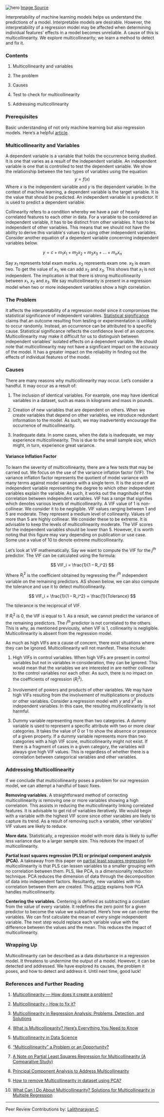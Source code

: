 ![hero](/engineering-education/multicollinearity/hero.jpg)
[Image Source](https://images.unsplash.com/photo-1523508685883-61bd1ef9ceaa?ixid=MXwxMjA3fDB8MHxwaG90by1wYWdlfHx8fGVufDB8fHw%3D&ixlib=rb-1.2.1&auto=format&fit=crop&w=1050&q=80)

Interpretability of machine learning models helps us understand the predictions of a model. Interpretable models are desirable. However, the interpretability of a regression model may be affected when determining individual features' effects in a model becomes unreliable. A cause of this is multicollinearity. We explore multicollinearity; we learn a method to detect and fix it.

### Contents

1. Multicollinearity and variables

2. The problem

3. Causes

4. Test to check for multicollinearity

5. Addressing multicollinearity

### Prerequisites

Basic understanding of not only machine learning but also regression models. Here’s a helpful [article](/engineering-education/supervised-learning-algorithms/).

### Multicollinearity and Variables

A dependent variable is a variable that holds the occurrence being studied. It is one that varies as a result of the independent variable. An independent variable is one that is controlled to test the dependent variable. We show the relationship between the two types of variables using the equation:
$$ y = f(x) $$
Where $x$ is the independent variable and $y$ is the dependent variable.
In the context of machine learning, a dependent variable is the target variable. It is the value that should be predicted. An independent variable is a predictor. It is used to predict a dependent variable.

Collinearity refers to a condition whereby we have a pair of heavily correlated features to each other in data. For a variable to be considered an independent variable, it has to be distinct from other variables. It has to be independent of other variables. This means that we should not have the ability to derive this variable's values by using other independent variables. Consider another equation of a dependent variable concerning independent variables below.

$$ y = c + m_1x_1 + m_2x_2 + m_3x_3 + … + m_nx_n $$

Say $x_1$ represents total exam marks. $x_2$ represents exam one. $x_3$ is exam two. To get the value of $x_1$, we can add $x_2$ and $x_3$. This shows that $x_1$ is not independent. The implication is that there is strong multicollinearity between $x_1$, $x_2$ and $x_3$. We say multicollinearity is present in a regression model when two or more independent variables show a high correlation.

### The Problem

It affects the interpretability of a regression model since it compromises the statistical significance of independent variables. [Statistical significance](https://www.investopedia.com/terms/s/statistical-significance.asp) claims that an outcome resulting from testing or experimentation is unlikely to occur randomly. Instead, an occurrence can be attributed to a specific cause. Statistical significance reflects the confidence level of an outcome. Multicollinearity may make it difficult for us to distinguish between independent variables' isolated effects on a dependent variable.
We should note that multicollinearity may not have a significant impact on the accuracy of the model. It has a greater impact on the reliability in finding out the effects of individual features of the model.

### Causes

There are many reasons why multicollinearity may occur. Let’s consider a handful. It may occur as a result of:

1. The inclusion of identical variables. For example, one may have identical variables in a dataset, such as mass in kilograms and mass in pounds.

2. Creation of new variables that are dependent on others. When we create variables that depend on other variables, we introduce redundant information to the model. As such, we may inadvertently encourage the occurrence of multicollinearity.

3. Inadequate data. In some cases, when the data is inadequate, we may experience multicollinearity. This is due to the small sample size, which might, in turn, experience great variance.

#### Variance Inflation Factor

To learn the severity of multicollinearity, there are a few tests that may be carried out. We focus on the use of the variance inflation factor (VIF). The variance inflation factor represents the quotient of model variance with many terms against model variance with a single term. It is the score of an independent variable representing the degree to which other independent variables explain the variable. As such, it works out the magnitude of the correlation between independent variables.
VIF has a range that signifies which denotes various levels of multicollinearity. A VIF value of 1 is non-collinear. We consider it to be negligible. VIF values ranging between 1 and 5 are moderate. They represent a medium level of collinearity. Values of more than 5 are highly collinear. We consider these to be extreme.
It is advisable to keep the levels of multicollinearity moderate. The VIF scores for the independent variables should be lower than 5. However, it is worth noting that this figure may vary depending on publication or use case. Some use a value of 10 to denote extreme multicollinearity.

Let’s look at VIF mathematically.
Say we want to compute the VIF for the $j^{th}$ predictor. The VIF can be calculated using the formula:

$$ VIF_i = \frac{1}{1 – R_i^2} $$

Where $R_i^2$ is the coefficient obtained by regressing the $i^{th}$ independent variable on the remaining predictors. AS shown below, we can also compute the tolerance and use it to detect multicollinearity.

$$ VIF_i = \frac{1}{1 – R_i^2} = \frac{1}{Tolerance} $$

The tolerance is the reciprocal of VIF.

If $R_i^2$ is 0, the VIF is equal to 1. As a result, we cannot predict the variance of the remaining predictors. The $i^{th}$ predictor is not correlated to the others. This is why, as mentioned previously, when VIF is 1, collinearity is negligible. Multicollinearity is absent from the regression model.

As much as high VIFs are a cause of concern, there exist situations where they can be ignored. Multicollinearity will not manifest. These include:

1. High VIFs in control variables. When high VIFs are present in control variables but not in variables in consideration, they can be ignored. This would mean that the variables we are interested in are neither collinear to the control variables nor each other. As such, there is no impact on the coefficients of regression $(R_i^2)$.

2. Involvement of powers and products of other variables. We may have high VIFs resulting from the involvement of multiplications or products or other variables. Consider a regression model with $y$ and $y^2$ as independent variables. In this case, the resulting multicollinearity is not harmful.

3. Dummy variable representing more than two categories. A dummy variable is used to represent a specific attribute with two or more clear categories. It takes the value of 0 or 1 to show the absence or presence of a given property. If a dummy variable represents more than two categories with a high VIF score, multicollinearity might not exist. If there is a fragment of cases in a given category, the variables will always give high VIF values. This is regardless of whether there is a correlation between categorical variables and other variables.

### Addressing Multicollinearity

If we conclude that multicollinearity poses a problem for our regression model, we can attempt a handful of basic fixes.

**Removing variables.** A straightforward method of correcting multicollinearity is removing one or more variables showing a high correlation. This assists in reducing the multicollinearity linking correlated features. It is advisable to get rid of variables iteratively. We would begin with a variable with the highest VIF score since other variables are likely to capture its trend. As a result of removing such a variable, other variables' VIF values are likely to reduce.

**More data.** Statistically, a regression model with more data is likely to suffer less variance due to a larger sample size. This reduces the impact of multicollinearity.

**Partial least squares regression (PLS) or principal component analysis (PCA).** A takeaway from this paper on [partial least squares regression](http://www.ijastnet.com/journals/Vol_4_No_1_January_2014/17.pdf) for multicollinearity is that PLS can lessen variables to a smaller grouping with no correlation between them. PLS, like PCA, is a dimensionality reduction technique. PCA reduces the dimension of data through the decomposition of data into independent factors. Resultantly, new variables with no correlation between them are created. This [article](https://towardsdatascience.com/how-to-remove-multicollinearity-in-dataset-using-pca-4b4561c28d0b) explains how PCA handles multicollinearity.

**Centering the variables.** Centering is defined as subtracting a constant from the value of every variable. It redefines the zero point for a given predictor to become the value we subtracted. Here’s how we can center the variables. We can first calculate the mean of every single independent variable. The next step would replace each variable value with the difference between the values and the mean. This reduces the impact of multicollinearity.

### Wrapping Up

Multicollinearity can be described as a data disturbance in a regression model. It threatens to undermine the output of a model. However, it can be detected and addressed. We have explored its causes, the problem it poses, and how to detect and address it. Until next time, good luck!

### References and Further Reading

1. [Multicollinearity — How does it create a problem?](https://towardsdatascience.com/https-towardsdatascience-com-multicollinearity-how-does-it-create-a-problem-72956a49058#:~:text=In%20machine%20learning%2C%20it%20is%20fewer%20features%20for,one%20plays%20faster%20then%20other%20also%20plays%20faster.)

2. [Multicollinearity – How to fix it?](https://machinelearningmind.com/2019/10/19/multicollinearity-how-to-fix-it/)

3. [Multicollinearity in Regression Analysis: Problems, Detection, and Solutions](https://statisticsbyjim.com/regression/multicollinearity-in-regression-analysis/)

4. [What is Multicollinearity? Here’s Everything You Need to Know](https://www.analyticsvidhya.com/blog/2020/03/what-is-multicollinearity/)

5. [Multicollinearity in Data Science](https://towardsdatascience.com/multicollinearity-in-data-science-c5f6c0fe6edf)

6. [“Multicollinearity” a Problem or an Opportunity?](https://www.datasciencecentral.com/profiles/blogs/multicollinearity-a-problem-or-an-opportunity)

7. [A Note on Partial Least Squares Regression for Multicollinearity (A Comparative Study)](http://www.ijastnet.com/journals/Vol_4_No_1_January_2014/17.pdf)

8. [Principal Component Analysis to Address Multicollinearity](https://www.whitman.edu/Documents/Academics/Mathematics/2017/Perez.pdf)

9. [How to remove Multicollinearity in dataset using PCA?](https://towardsdatascience.com/how-to-remove-multicollinearity-in-dataset-using-pca-4b4561c28d0b)

10. [What Can I Do About Multicollinearity? Solutions for Multicollinearity in Multiple Regression](http://www.researchconsultation.com/multicollinearity-multiple-regression-solutions.asp)

---
Peer Review Contributions by: [Lalithnarayan C](/engineering-education/authors/lalithnarayan-c/)
